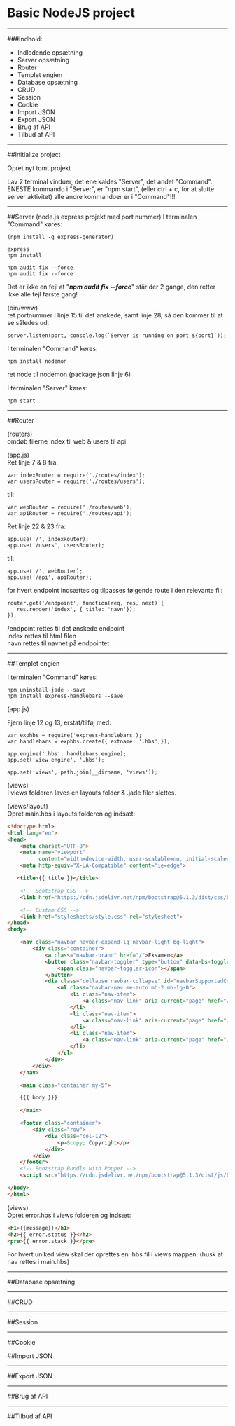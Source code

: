 # Basic NodeJS project

---

###Indhold:
- Indledende opsætning
- Server opsætning
- Router
- Templet engien
- Database opsætning
- CRUD
- Session
- Cookie
- Import JSON
- Export JSON
- Brug af API
- Tilbud af API

---

##Initialize project

Opret nyt tomt projekt

Lav 2 terminal vinduer, det ene kaldes "Server", det andet "Command".
ENESTE kommando i "Server", er "npm start", (eller ctrl + c, for at slutte server aktivitet)
alle andre kommandoer er i "Command"!!!

---

##Server (node.js express projekt med port nummer)
I terminalen "Command" køres:

    (npm install -g express-generator)

    express
    npm install

    npm audit fix --force
    npm audit fix --force

Det er ikke en fejl at "***npm audit fix --force***"
står der 2 gange, den retter ikke alle fejl første gang!

(bin/www)<br>
ret portnummer i linje 15 til det ønskede, samt linje 28, så den kommer til at se således ud:
```node
server.listen(port, console.log(`Server is running on port ${port}`)); 
```
I terminalen "Command" køres:

    npm install nodemon

ret node til nodemon (package.json linje 6)

I terminalen "Server" køres:

    npm start

---

##Router

(routers) <br>
omdøb filerne index til web & users til api

(app.js)<br>
Ret linje 7 & 8 fra:

```node
var indexRouter = require('./routes/index');
var usersRouter = require('./routes/users');
```

til:

```node                                           
var webRouter = require('./routes/web');
var apiRouter = require('./routes/api');
```                            

Ret linje 22 & 23 fra:

```node                                                   
app.use('/', indexRouter);
app.use('/users', usersRouter);                            
```                                                       

til:

```node                                                   
app.use('/', webRouter);                
app.use('/api', apiRouter);                                  
```                                                       

for hvert endpoint indsættes og tilpasses følgende route i den relevante fil:
```node
router.get('/endpoint', function(req, res, next) {
   res.render('index', { title: 'navn'});
});
```
/endpoint rettes til det ønskede endpoint <br>
index rettes til html filen <br>
navn rettes til navnet på endpointet

---

##Templet engien

I terminalen "Command" køres:<br>

    npm uninstall jade --save
    npm install express-handlebars --save

(app.js) <br>

Fjern linje 12 og 13, erstat/tilføj med:<br>

```node 
var exphbs = require('express-handlebars');
var handlebars = exphbs.create({ extname: '.hbs',});

app.engine('.hbs', handlebars.engine);
app.set('view engine', '.hbs');

app.set('views', path.join(__dirname, 'views'));
```
(views)<br>
I views folderen laves en layouts folder & .jade filer slettes.

(views/layout)<br>
Opret main.hbs i layouts folderen og indsæt:

```html
<!doctype html>
<html lang="en">
<head>
    <meta charset="UTF-8">
    <meta name="viewport"
          content="width=device-width, user-scalable=no, initial-scale=1.0, maximum-scale=1.0, minimum-scale=1.0">
    <meta http-equiv="X-UA-Compatible" content="ie=edge">

   <title>{{ title }}</title>

    <!-- Bootstrap CSS -->
    <link href="https://cdn.jsdelivr.net/npm/bootstrap@5.1.3/dist/css/bootstrap.min.css" rel="stylesheet" integrity="sha384-1BmE4kWBq78iYhFldvKuhfTAU6auU8tT94WrHftjDbrCEXSU1oBoqyl2QvZ6jIW3" crossorigin="anonymous">

    <!-- Custom CSS -->
    <link href="stylesheets/style.css" rel="stylesheet">
</head>
<body>

    <nav class="navbar navbar-expand-lg navbar-light bg-light">
        <div class="container">
            <a class="navbar-brand" href="/">Eksamen</a>
            <button class="navbar-toggler" type="button" data-bs-toggle="collapse" data-bs-target="#navbarSupportedContent" aria-controls="navbarSupportedContent" aria-expanded="false" aria-label="Toggle navigation">
                <span class="navbar-toggler-icon"></span>
            </button>
            <div class="collapse navbar-collapse" id="navbarSupportedContent">
                <ul class="navbar-nav me-auto mb-2 mb-lg-0">
                    <li class="nav-item">
                        <a class="nav-link" aria-current="page" href="/">Login</a>
                    </li>
                    <li class="nav-item">
                        <a class="nav-link" aria-current="page" href="/registrer">Registration</a>
                    </li>
                    <li class="nav-item">
                        <a class="nav-link" aria-current="page" href="/beskeder">Beskeder</a>
                    </li>
                </ul>
            </div>
        </div>
    </nav>

    <main class="container my-5">

    {{{ body }}}

    </main>

    <footer class="container">
        <div class="row">
            <div class="col-12">
                <p>&copy; Copyright</p>
            </div>
        </div>
    </footer>
    <!-- Bootstrap Bundle with Popper -->
    <script src="https://cdn.jsdelivr.net/npm/bootstrap@5.1.3/dist/js/bootstrap.bundle.min.js" integrity="sha384-ka7Sk0Gln4gmtz2MlQnikT1wXgYsOg+OMhuP+IlRH9sENBO0LRn5q+8nbTov4+1p" crossorigin="anonymous"></script>

</body>
</html>
```
(views)<br>
Opret error.hbs i views folderen og indsæt:

```html
<h1>{{message}}</h1>
<h2>{{ error.status }}</h2>
<pre>{{ error.stack }}</pre>
```

For hvert uniked view skal der oprettes en .hbs fil i views mappen. (husk at nav rettes i main.hbs)

---  

##Database opsætning

---

##CRUD





---

##Session


---

##Cookie

##Import JSON

---

##Export JSON

---

##Brug af API

---

##Tilbud af API